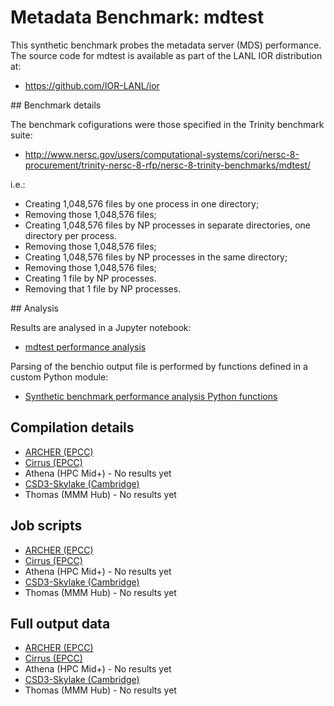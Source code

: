 # Metadata Benchmark: mdtest

This synthetic benchmark probes the metadata server (MDS) performance. The source
code for mdtest is available as part of the LANL IOR distribution at:

* https://github.com/IOR-LANL/ior

## Benchmark details

The benchmark cofigurations were those specified in the Trinity benchmark suite:

* http://www.nersc.gov/users/computational-systems/cori/nersc-8-procurement/trinity-nersc-8-rfp/nersc-8-trinity-benchmarks/mdtest/

i.e.:

* Creating 1,048,576 files by one process in one directory;
* Removing those 1,048,576 files;
* Creating 1,048,576 files by NP processes in separate directories, one directory per process.
* Removing those 1,048,576 files;
* Creating 1,048,576 files by NP processes in the same directory;
* Removing those 1,048,576 files;
* Creating 1 file by NP processes.
* Removing that 1 file by NP processes. 

## Analysis

Results are analysed in a Jupyter notebook:

* [mdtest performance analysis](analysis/mdtest_perf_analysis.ipynb)

Parsing of the benchio output file is performed by functions defined in a custom Python
module:

* [Synthetic benchmark performance analysis Python functions](../../python-modules/synthanalysis/mdtest.py)

## Compilation details

* [ARCHER (EPCC)](build/ARCHER/)
* [Cirrus (EPCC)](build/Cirrus/)
* Athena (HPC Mid+) - No results yet
* [CSD3-Skylake (Cambridge)](build/CSD3Skylake/)
* Thomas (MMM Hub) - No results yet

## Job scripts

* [ARCHER (EPCC)](run/ARCHER/)
* [Cirrus (EPCC)](run/Cirrus/)
* Athena (HPC Mid+) - No results yet
* [CSD3-Skylake (Cambridge)](run/CSD3Skylake/)
* Thomas (MMM Hub) - No results yet

## Full output data

* [ARCHER (EPCC)](results/ARCHER/)
* [Cirrus (EPCC)](results/Cirrus/)
* Athena (HPC Mid+) - No results yet
* [CSD3-Skylake (Cambridge)](results/CSD3Skylake/)
* Thomas (MMM Hub) - No results yet

